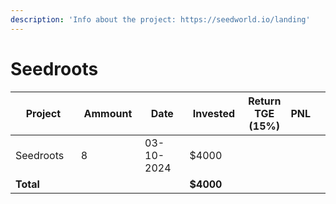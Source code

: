 ```yaml
---
description: 'Info about the project: https://seedworld.io/landing'
---
```


# Seedroots

<table data-full-width="true"><thead><tr><th width="152">Project</th><th width="138">Ammount</th><th width="132">Date</th><th width="133">Invested</th><th>Return TGE (15%)</th><th>PNL</th><th></th></tr></thead><tbody><tr><td>Seedroots</td><td>8</td><td>03-10-2024</td><td>$4000</td><td></td><td></td><td></td></tr><tr><td><strong>Total</strong></td><td></td><td></td><td><strong>$4000</strong></td><td></td><td></td><td></td></tr></tbody></table>
